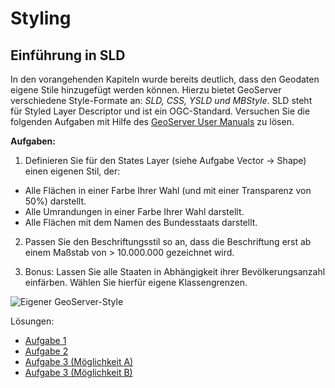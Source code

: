 # Styling

## Einführung in SLD

In den vorangehenden Kapiteln wurde bereits deutlich, dass den Geodaten eigene Stile hinzugefügt werden können.
Hierzu bietet GeoServer verschiedene Style-Formate an: *SLD, CSS, YSLD und MBStyle*.
SLD steht für Styled Layer Descriptor und ist ein OGC-Standard. Versuchen Sie die folgenden Aufgaben mit Hilfe
des [GeoServer User Manuals](https://docs.geoserver.org/stable/en/user/styling/sld/index.html) zu lösen.

**Aufgaben:**

1. Definieren Sie für den States Layer (siehe Aufgabe Vector -> Shape) einen
eigenen Stil, der:
  * Alle Flächen in einer Farbe Ihrer Wahl (und mit einer Transparenz von 50%) darstellt.
  * Alle Umrandungen in einer Farbe Ihrer Wahl darstellt.
  * Alle Flächen mit dem Namen des Bundesstaats darstellt.

2. Passen Sie den Beschriftungsstil so an, dass die Beschriftung erst ab einem Maßstab von > 10.000.000 gezeichnet wird.

3. Bonus: Lassen Sie alle Staaten in Abhängigkeit ihrer Bevölkerungsanzahl einfärben. Wählen Sie hierfür eigene Klassengrenzen.

![Eigener GeoServer-Style](../assets/style1.png)

Lösungen:
  * [Aufgabe 1](https://terrestris.github.io/geoserver-introduction-ws/de/assets/style-example-1.sld)
  * [Aufgabe 2](https://terrestris.github.io/geoserver-introduction-ws/de/assets/style-example-2.sld)
  * [Aufgabe 3 (Möglichkeit A)](https://terrestris.github.io/geoserver-introduction-ws/de/assets/style-example-3a.sld)
  * [Aufgabe 3 (Möglichkeit B)](https://terrestris.github.io/geoserver-introduction-ws/de/assets/style-example-3b.sld)
